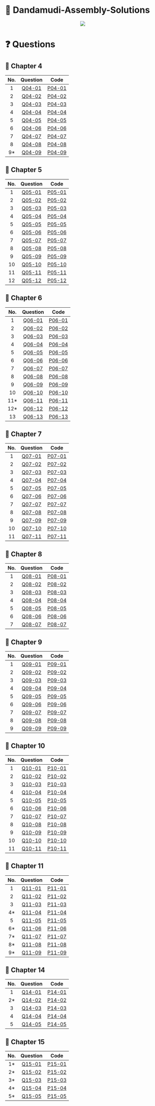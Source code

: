 # :open_book: Dandamudi-Assembly-Solutions
<p align="center"><img src="https://user-images.githubusercontent.com/57006850/109093669-fc983800-772d-11eb-9081-de57712d3d38.jpg"/></img></p>

# :question: Questions
## :bookmark: Chapter 4
|   No.      |   Question                                                                                                   |   Code                                                                                                        |
|   :---:    |   :---:                                                                                                      |   :---:                                                                                                       |
|   1        |   [Q04-01](https://github.com/ar-ekt/Dandamudi-Assembly-Solutions/blob/main/Codes/Chapter04/P01/Q04-01.md)   |   [P04-01](https://github.com/ar-ekt/Dandamudi-Assembly-Solutions/blob/main/Codes/Chapter04/P01/P04-01.asm)   |
|   2        |   [Q04-02](https://github.com/ar-ekt/Dandamudi-Assembly-Solutions/blob/main/Codes/Chapter04/P02/Q04-02.md)   |   [P04-02](https://github.com/ar-ekt/Dandamudi-Assembly-Solutions/blob/main/Codes/Chapter04/P02/P04-02.asm)   |
|   3        |   [Q04-03](https://github.com/ar-ekt/Dandamudi-Assembly-Solutions/blob/main/Codes/Chapter04/P03/Q04-03.md)   |   [P04-03](https://github.com/ar-ekt/Dandamudi-Assembly-Solutions/blob/main/Codes/Chapter04/P03/P04-03.asm)   |
|   4        |   [Q04-04](https://github.com/ar-ekt/Dandamudi-Assembly-Solutions/blob/main/Codes/Chapter04/P04/Q04-04.md)   |   [P04-04](https://github.com/ar-ekt/Dandamudi-Assembly-Solutions/blob/main/Codes/Chapter04/P04/P04-04.asm)   |
|   5        |   [Q04-05](https://github.com/ar-ekt/Dandamudi-Assembly-Solutions/blob/main/Codes/Chapter04/P05/Q04-05.md)   |   [P04-05](https://github.com/ar-ekt/Dandamudi-Assembly-Solutions/blob/main/Codes/Chapter04/P05/P04-05.asm)   |
|   6        |   [Q04-06](https://github.com/ar-ekt/Dandamudi-Assembly-Solutions/blob/main/Codes/Chapter04/P06/Q04-06.md)   |   [P04-06](https://github.com/ar-ekt/Dandamudi-Assembly-Solutions/blob/main/Codes/Chapter04/P06/P04-06.asm)   |
|   7        |   [Q04-07](https://github.com/ar-ekt/Dandamudi-Assembly-Solutions/blob/main/Codes/Chapter04/P07/Q04-07.md)   |   [P04-07](https://github.com/ar-ekt/Dandamudi-Assembly-Solutions/blob/main/Codes/Chapter04/P07/P04-07.asm)   |
|   8        |   [Q04-08](https://github.com/ar-ekt/Dandamudi-Assembly-Solutions/blob/main/Codes/Chapter04/P08/Q04-08.md)   |   [P04-08](https://github.com/ar-ekt/Dandamudi-Assembly-Solutions/blob/main/Codes/Chapter04/P08/P04-08.asm)   |
|   9*        |   [Q04-09](https://github.com/ar-ekt/Dandamudi-Assembly-Solutions/blob/main/Codes/Chapter04/P09/Q04-09.md)   |   [P04-09](https://github.com/ar-ekt/Dandamudi-Assembly-Solutions/blob/main/Codes/Chapter04/P09/P04-09.asm)   |

## :bookmark: Chapter 5
|   No.      |   Question                                                                                                   |   Code                                                                                                        |
|   :---:    |   :---:                                                                                                      |   :---:                                                                                                       |
|           1|   [Q05-01](https://github.com/ar-ekt/Dandamudi-Assembly-Solutions/blob/main/Codes/Chapter05/P01/Q05-01.md)   |   [P05-01](https://github.com/ar-ekt/Dandamudi-Assembly-Solutions/tree/main/Codes/Chapter05/P01/P05-01)       |
|           2|   [Q05-02](https://github.com/ar-ekt/Dandamudi-Assembly-Solutions/blob/main/Codes/Chapter05/P02/Q05-02.md)   |   [P05-02](https://github.com/ar-ekt/Dandamudi-Assembly-Solutions/blob/main/Codes/Chapter05/P02/P05-02.asm)   |
|           3|   [Q05-03](https://github.com/ar-ekt/Dandamudi-Assembly-Solutions/blob/main/Codes/Chapter05/P03/Q05-03.md)   |   [P05-03](https://github.com/ar-ekt/Dandamudi-Assembly-Solutions/blob/main/Codes/Chapter05/P03/P05-03.asm)   |
|           4|   [Q05-04](https://github.com/ar-ekt/Dandamudi-Assembly-Solutions/blob/main/Codes/Chapter05/P04/Q05-04.md)   |   [P05-04](https://github.com/ar-ekt/Dandamudi-Assembly-Solutions/blob/main/Codes/Chapter05/P04/P05-04.asm)   |
|           5|   [Q05-05](https://github.com/ar-ekt/Dandamudi-Assembly-Solutions/blob/main/Codes/Chapter05/P05/Q05-05.md)   |   [P05-05](https://github.com/ar-ekt/Dandamudi-Assembly-Solutions/blob/main/Codes/Chapter05/P05/P05-05.asm)   |
|           6|   [Q05-06](https://github.com/ar-ekt/Dandamudi-Assembly-Solutions/blob/main/Codes/Chapter05/P06/Q05-06.md)   |   [P05-06](https://github.com/ar-ekt/Dandamudi-Assembly-Solutions/blob/main/Codes/Chapter05/P06/P05-06.asm)   |
|           7|   [Q05-07](https://github.com/ar-ekt/Dandamudi-Assembly-Solutions/blob/main/Codes/Chapter05/P07/Q05-07.md)   |   [P05-07](https://github.com/ar-ekt/Dandamudi-Assembly-Solutions/blob/main/Codes/Chapter05/P07/P05-07.asm)   |
|           8|   [Q05-08](https://github.com/ar-ekt/Dandamudi-Assembly-Solutions/blob/main/Codes/Chapter05/P08/Q05-08.md)   |   [P05-08](https://github.com/ar-ekt/Dandamudi-Assembly-Solutions/blob/main/Codes/Chapter05/P08/P05-08.asm)   |
|           9|   [Q05-09](https://github.com/ar-ekt/Dandamudi-Assembly-Solutions/blob/main/Codes/Chapter05/P09/Q05-09.md)   |   [P05-09](https://github.com/ar-ekt/Dandamudi-Assembly-Solutions/blob/main/Codes/Chapter05/P09/P05-09.asm)   |
|          10|   [Q05-10](https://github.com/ar-ekt/Dandamudi-Assembly-Solutions/blob/main/Codes/Chapter05/P10/Q05-10.md)   |   [P05-10](https://github.com/ar-ekt/Dandamudi-Assembly-Solutions/blob/main/Codes/Chapter05/P10/P05-10.asm)   |
|          11|   [Q05-11](https://github.com/ar-ekt/Dandamudi-Assembly-Solutions/blob/main/Codes/Chapter05/P11/Q05-11.md)   |   [P05-11](https://github.com/ar-ekt/Dandamudi-Assembly-Solutions/blob/main/Codes/Chapter05/P11/P05-11.asm)   |
|          12|   [Q05-12](https://github.com/ar-ekt/Dandamudi-Assembly-Solutions/blob/main/Codes/Chapter05/P12/Q05-12.md)   |   [P05-12](https://github.com/ar-ekt/Dandamudi-Assembly-Solutions/blob/main/Codes/Chapter05/P12/P05-12.asm)   |

## :bookmark: Chapter 6
|   No.      |   Question                                                                                                   |   Code                                                                                                        |
|   :---:    |   :---:                                                                                                      |   :---:                                                                                                       |
|           1|   [Q06-01](https://github.com/ar-ekt/Dandamudi-Assembly-Solutions/blob/main/Codes/Chapter06/P01/Q06-01.md)   |   [P06-01](https://github.com/ar-ekt/Dandamudi-Assembly-Solutions/blob/main/Codes/Chapter06/P01/P06-01.asm)   |
|           2|   [Q06-02](https://github.com/ar-ekt/Dandamudi-Assembly-Solutions/blob/main/Codes/Chapter06/P02/Q06-02.md)   |   [P06-02](https://github.com/ar-ekt/Dandamudi-Assembly-Solutions/blob/main/Codes/Chapter06/P02/P06-02.asm)   |
|           3|   [Q06-03](https://github.com/ar-ekt/Dandamudi-Assembly-Solutions/blob/main/Codes/Chapter06/P03/Q06-03.md)   |   [P06-03](https://github.com/ar-ekt/Dandamudi-Assembly-Solutions/blob/main/Codes/Chapter06/P03/P06-03.asm)   |
|           4|   [Q06-04](https://github.com/ar-ekt/Dandamudi-Assembly-Solutions/blob/main/Codes/Chapter06/P04/Q06-04.md)   |   [P06-04](https://github.com/ar-ekt/Dandamudi-Assembly-Solutions/blob/main/Codes/Chapter06/P04/P06-04.asm)   |
|           5|   [Q06-05](https://github.com/ar-ekt/Dandamudi-Assembly-Solutions/blob/main/Codes/Chapter06/P05/Q06-05.md)   |   [P06-05](https://github.com/ar-ekt/Dandamudi-Assembly-Solutions/blob/main/Codes/Chapter06/P05/P06-05.asm)   |
|           6|   [Q06-06](https://github.com/ar-ekt/Dandamudi-Assembly-Solutions/blob/main/Codes/Chapter06/P06/Q06-06.md)   |   [P06-06](https://github.com/ar-ekt/Dandamudi-Assembly-Solutions/blob/main/Codes/Chapter06/P06/P06-06.asm)   |
|           7|   [Q06-07](https://github.com/ar-ekt/Dandamudi-Assembly-Solutions/blob/main/Codes/Chapter06/P07/Q06-07.md)   |   [P06-07](https://github.com/ar-ekt/Dandamudi-Assembly-Solutions/blob/main/Codes/Chapter06/P07/P06-07.asm)   |
|           8|   [Q06-08](https://github.com/ar-ekt/Dandamudi-Assembly-Solutions/blob/main/Codes/Chapter06/P08/Q06-08.md)   |   [P06-08](https://github.com/ar-ekt/Dandamudi-Assembly-Solutions/blob/main/Codes/Chapter06/P08/P06-08.asm)   |
|           9|   [Q06-09](https://github.com/ar-ekt/Dandamudi-Assembly-Solutions/blob/main/Codes/Chapter06/P09/Q06-09.md)   |   [P06-09](https://github.com/ar-ekt/Dandamudi-Assembly-Solutions/blob/main/Codes/Chapter06/P09/P06-09.asm)   |
|          10|   [Q06-10](https://github.com/ar-ekt/Dandamudi-Assembly-Solutions/blob/main/Codes/Chapter06/P10/Q06-10.md)   |   [P06-10](https://github.com/ar-ekt/Dandamudi-Assembly-Solutions/blob/main/Codes/Chapter06/P10/P06-10.asm)   |
|          11*|   [Q06-11](https://github.com/ar-ekt/Dandamudi-Assembly-Solutions/blob/main/Codes/Chapter06/P11/Q06-11.md)   |   [P06-11](https://github.com/ar-ekt/Dandamudi-Assembly-Solutions/blob/main/Codes/Chapter06/P11/P06-11.asm)   |
|          12*|   [Q06-12](https://github.com/ar-ekt/Dandamudi-Assembly-Solutions/blob/main/Codes/Chapter06/P12/Q06-12.md)   |   [P06-12](https://github.com/ar-ekt/Dandamudi-Assembly-Solutions/blob/main/Codes/Chapter06/P12/P06-12.asm)   |
|          13|   [Q06-13](https://github.com/ar-ekt/Dandamudi-Assembly-Solutions/blob/main/Codes/Chapter06/P13/Q06-13.md)   |   [P06-13](https://github.com/ar-ekt/Dandamudi-Assembly-Solutions/blob/main/Codes/Chapter06/P13/P06-13.asm)   |

## :bookmark: Chapter 7
|   No.      |   Question                                                                                                   |   Code                                                                                                        |
|   :---:    |   :---:                                                                                                      |   :---:                                                                                                       |
|           1|   [Q07-01](https://github.com/ar-ekt/Dandamudi-Assembly-Solutions/blob/main/Codes/Chapter07/P01/Q07-01.md)   |   [P07-01](https://github.com/ar-ekt/Dandamudi-Assembly-Solutions/blob/main/Codes/Chapter07/P01/P07-01.asm)   |
|           2|   [Q07-02](https://github.com/ar-ekt/Dandamudi-Assembly-Solutions/blob/main/Codes/Chapter07/P02/Q07-02.md)   |   [P07-02](https://github.com/ar-ekt/Dandamudi-Assembly-Solutions/blob/main/Codes/Chapter07/P02/P07-02.asm)   |
|           3|   [Q07-03](https://github.com/ar-ekt/Dandamudi-Assembly-Solutions/blob/main/Codes/Chapter07/P03/Q07-03.md)   |   [P07-03](https://github.com/ar-ekt/Dandamudi-Assembly-Solutions/blob/main/Codes/Chapter07/P03/P07-03.asm)   |
|           4|   [Q07-04](https://github.com/ar-ekt/Dandamudi-Assembly-Solutions/blob/main/Codes/Chapter07/P04/Q07-04.md)   |   [P07-04](https://github.com/ar-ekt/Dandamudi-Assembly-Solutions/blob/main/Codes/Chapter07/P04/P07-04.asm)   |
|           5|   [Q07-05](https://github.com/ar-ekt/Dandamudi-Assembly-Solutions/blob/main/Codes/Chapter07/P05/Q07-05.md)   |   [P07-05](https://github.com/ar-ekt/Dandamudi-Assembly-Solutions/blob/main/Codes/Chapter07/P05/P07-05.asm)   |
|           6|   [Q07-06](https://github.com/ar-ekt/Dandamudi-Assembly-Solutions/blob/main/Codes/Chapter07/P06/Q07-06.md)   |   [P07-06](https://github.com/ar-ekt/Dandamudi-Assembly-Solutions/blob/main/Codes/Chapter07/P06/P07-06.asm)   |
|           7|   [Q07-07](https://github.com/ar-ekt/Dandamudi-Assembly-Solutions/blob/main/Codes/Chapter07/P07/Q07-07.md)   |   [P07-07](https://github.com/ar-ekt/Dandamudi-Assembly-Solutions/blob/main/Codes/Chapter07/P07/P07-07.asm)   |
|           8|   [Q07-08](https://github.com/ar-ekt/Dandamudi-Assembly-Solutions/blob/main/Codes/Chapter07/P08/Q07-08.md)   |   [P07-08](https://github.com/ar-ekt/Dandamudi-Assembly-Solutions/blob/main/Codes/Chapter07/P08/P07-08.asm)   |
|           9|   [Q07-09](https://github.com/ar-ekt/Dandamudi-Assembly-Solutions/blob/main/Codes/Chapter07/P09/Q07-09.md)   |   [P07-09](https://github.com/ar-ekt/Dandamudi-Assembly-Solutions/blob/main/Codes/Chapter07/P09/P07-09.asm)   |
|          10|   [Q07-10](https://github.com/ar-ekt/Dandamudi-Assembly-Solutions/blob/main/Codes/Chapter07/P10/Q07-10.md)   |   [P07-10](https://github.com/ar-ekt/Dandamudi-Assembly-Solutions/blob/main/Codes/Chapter07/P10/P07-10.asm)   |
|          11|   [Q07-11](https://github.com/ar-ekt/Dandamudi-Assembly-Solutions/blob/main/Codes/Chapter07/P11/Q07-11.md)   |   [P07-11](https://github.com/ar-ekt/Dandamudi-Assembly-Solutions/blob/main/Codes/Chapter07/P11/P07-11.asm)   |

## :bookmark: Chapter 8
|   No.      |   Question                                                                                                   |   Code                                                                                                        |
|   :---:    |   :---:                                                                                                      |   :---:                                                                                                       |
|           1|   [Q08-01](https://github.com/ar-ekt/Dandamudi-Assembly-Solutions/blob/main/Codes/Chapter08/P01/Q08-01.md)   |   [P08-01](https://github.com/ar-ekt/Dandamudi-Assembly-Solutions/blob/main/Codes/Chapter08/P01/P08-01.asm)   |
|           2|   [Q08-02](https://github.com/ar-ekt/Dandamudi-Assembly-Solutions/blob/main/Codes/Chapter08/P02/Q08-02.md)   |   [P08-02](https://github.com/ar-ekt/Dandamudi-Assembly-Solutions/blob/main/Codes/Chapter08/P02/P08-02.asm)   |
|           3|   [Q08-03](https://github.com/ar-ekt/Dandamudi-Assembly-Solutions/blob/main/Codes/Chapter08/P03/Q08-03.md)   |   [P08-03](https://github.com/ar-ekt/Dandamudi-Assembly-Solutions/blob/main/Codes/Chapter08/P03/P08-03.asm)   |
|           4|   [Q08-04](https://github.com/ar-ekt/Dandamudi-Assembly-Solutions/blob/main/Codes/Chapter08/P04/Q08-04.md)   |   [P08-04](https://github.com/ar-ekt/Dandamudi-Assembly-Solutions/blob/main/Codes/Chapter08/P04/P08-04.asm)   |
|           5|   [Q08-05](https://github.com/ar-ekt/Dandamudi-Assembly-Solutions/blob/main/Codes/Chapter08/P05/Q08-05.md)   |   [P08-05](https://github.com/ar-ekt/Dandamudi-Assembly-Solutions/blob/main/Codes/Chapter08/P05/P08-05.asm)   |
|           6|   [Q08-06](https://github.com/ar-ekt/Dandamudi-Assembly-Solutions/blob/main/Codes/Chapter08/P06/Q08-06.md)   |   [P08-06](https://github.com/ar-ekt/Dandamudi-Assembly-Solutions/blob/main/Codes/Chapter08/P06/P08-06.asm)   |
|           7|   [Q08-07](https://github.com/ar-ekt/Dandamudi-Assembly-Solutions/blob/main/Codes/Chapter08/P07/Q08-07.md)   |   [P08-07](https://github.com/ar-ekt/Dandamudi-Assembly-Solutions/blob/main/Codes/Chapter08/P07/P08-07.asm)   |

## :bookmark: Chapter 9
|   No.      |   Question                                                                                                   |   Code                                                                                                        |
|   :---:    |   :---:                                                                                                      |   :---:                                                                                                       |
|           1|   [Q09-01](https://github.com/ar-ekt/Dandamudi-Assembly-Solutions/blob/main/Codes/Chapter09/P01/Q09-01.md)   |   [P09-01](https://github.com/ar-ekt/Dandamudi-Assembly-Solutions/blob/main/Codes/Chapter09/P01/P09-01.asm)   |
|           2|   [Q09-02](https://github.com/ar-ekt/Dandamudi-Assembly-Solutions/blob/main/Codes/Chapter09/P02/Q09-02.md)   |   [P09-02](https://github.com/ar-ekt/Dandamudi-Assembly-Solutions/blob/main/Codes/Chapter09/P02/P09-02.asm)   |
|           3|   [Q09-03](https://github.com/ar-ekt/Dandamudi-Assembly-Solutions/blob/main/Codes/Chapter09/P03/Q09-03.md)   |   [P09-03](https://github.com/ar-ekt/Dandamudi-Assembly-Solutions/blob/main/Codes/Chapter09/P03/P09-03.asm)   |
|           4|   [Q09-04](https://github.com/ar-ekt/Dandamudi-Assembly-Solutions/blob/main/Codes/Chapter09/P04/Q09-04.md)   |   [P09-04](https://github.com/ar-ekt/Dandamudi-Assembly-Solutions/blob/main/Codes/Chapter09/P04/P09-04.asm)   |
|           5|   [Q09-05](https://github.com/ar-ekt/Dandamudi-Assembly-Solutions/blob/main/Codes/Chapter09/P05/Q09-05.md)   |   [P09-05](https://github.com/ar-ekt/Dandamudi-Assembly-Solutions/blob/main/Codes/Chapter09/P05/P09-05.asm)   |
|           6|   [Q09-06](https://github.com/ar-ekt/Dandamudi-Assembly-Solutions/blob/main/Codes/Chapter09/P06/Q09-06.md)   |   [P09-06](https://github.com/ar-ekt/Dandamudi-Assembly-Solutions/blob/main/Codes/Chapter09/P06/P09-06.asm)   |
|           7|   [Q09-07](https://github.com/ar-ekt/Dandamudi-Assembly-Solutions/blob/main/Codes/Chapter09/P07/Q09-07.md)   |   [P09-07](https://github.com/ar-ekt/Dandamudi-Assembly-Solutions/blob/main/Codes/Chapter09/P07/P09-07.asm)   |
|           8|   [Q09-08](https://github.com/ar-ekt/Dandamudi-Assembly-Solutions/blob/main/Codes/Chapter09/P08/Q09-08.md)   |   [P09-08](https://github.com/ar-ekt/Dandamudi-Assembly-Solutions/blob/main/Codes/Chapter09/P08/P09-08.asm)   |
|           9|   [Q09-09](https://github.com/ar-ekt/Dandamudi-Assembly-Solutions/blob/main/Codes/Chapter09/P09/Q09-09.md)   |   [P09-09](https://github.com/ar-ekt/Dandamudi-Assembly-Solutions/blob/main/Codes/Chapter09/P09/P09-09.asm)   |

## :bookmark: Chapter 10
|   No.      |   Question                                                                                                   |   Code                                                                                                        |
|   :---:    |   :---:                                                                                                      |   :---:                                                                                                       |
|           1|   [Q10-01](https://github.com/ar-ekt/Dandamudi-Assembly-Solutions/blob/main/Codes/Chapter10/P01/Q10-01.md)   |   [P10-01](https://github.com/ar-ekt/Dandamudi-Assembly-Solutions/blob/main/Codes/Chapter10/P01/P10-01.asm)   |
|           2|   [Q10-02](https://github.com/ar-ekt/Dandamudi-Assembly-Solutions/blob/main/Codes/Chapter10/P02/Q10-02.md)   |   [P10-02](https://github.com/ar-ekt/Dandamudi-Assembly-Solutions/blob/main/Codes/Chapter10/P02/P10-02.asm)   |
|           3|   [Q10-03](https://github.com/ar-ekt/Dandamudi-Assembly-Solutions/blob/main/Codes/Chapter10/P03/Q10-03.md)   |   [P10-03](https://github.com/ar-ekt/Dandamudi-Assembly-Solutions/blob/main/Codes/Chapter10/P03/P10-03.asm)   |
|           4|   [Q10-04](https://github.com/ar-ekt/Dandamudi-Assembly-Solutions/blob/main/Codes/Chapter10/P04/Q10-04.md)   |   [P10-04](https://github.com/ar-ekt/Dandamudi-Assembly-Solutions/blob/main/Codes/Chapter10/P04/P10-04.asm)   |
|           5|   [Q10-05](https://github.com/ar-ekt/Dandamudi-Assembly-Solutions/blob/main/Codes/Chapter10/P05/Q10-05.md)   |   [P10-05](https://github.com/ar-ekt/Dandamudi-Assembly-Solutions/blob/main/Codes/Chapter10/P05/P10-05.asm)   |
|           6|   [Q10-06](https://github.com/ar-ekt/Dandamudi-Assembly-Solutions/blob/main/Codes/Chapter10/P06/Q10-06.md)   |   [P10-06](https://github.com/ar-ekt/Dandamudi-Assembly-Solutions/blob/main/Codes/Chapter10/P06/P10-06.asm)   |
|           7|   [Q10-07](https://github.com/ar-ekt/Dandamudi-Assembly-Solutions/blob/main/Codes/Chapter10/P07/Q10-07.md)   |   [P10-07](https://github.com/ar-ekt/Dandamudi-Assembly-Solutions/blob/main/Codes/Chapter10/P07/P10-07.asm)   |
|           8|   [Q10-08](https://github.com/ar-ekt/Dandamudi-Assembly-Solutions/blob/main/Codes/Chapter10/P08/Q10-08.md)   |   [P10-08](https://github.com/ar-ekt/Dandamudi-Assembly-Solutions/blob/main/Codes/Chapter10/P08/P10-08.asm)   |
|           9|   [Q10-09](https://github.com/ar-ekt/Dandamudi-Assembly-Solutions/blob/main/Codes/Chapter10/P09/Q10-09.md)   |   [P10-09](https://github.com/ar-ekt/Dandamudi-Assembly-Solutions/blob/main/Codes/Chapter10/P09/P10-09.asm)   |
|          10|   [Q10-10](https://github.com/ar-ekt/Dandamudi-Assembly-Solutions/blob/main/Codes/Chapter10/P10/Q10-10.md)   |   [P10-10](https://github.com/ar-ekt/Dandamudi-Assembly-Solutions/blob/main/Codes/Chapter10/P10/P10-10.asm)   |
|          11|   [Q10-11](https://github.com/ar-ekt/Dandamudi-Assembly-Solutions/blob/main/Codes/Chapter10/P11/Q10-11.md)   |   [P10-11](https://github.com/ar-ekt/Dandamudi-Assembly-Solutions/blob/main/Codes/Chapter10/P11/P10-11.asm)   |

## :bookmark: Chapter 11
|   No.      |   Question                                                                                                   |   Code                                                                                                        |
|   :---:    |   :---:                                                                                                      |   :---:                                                                                                       |
|           1|   [Q11-01](https://github.com/ar-ekt/Dandamudi-Assembly-Solutions/blob/main/Codes/Chapter11/P01/Q11-01.md)   |   [P11-01](https://github.com/ar-ekt/Dandamudi-Assembly-Solutions/blob/main/Codes/Chapter11/P01/P11-01.asm)   |
|           2|   [Q11-02](https://github.com/ar-ekt/Dandamudi-Assembly-Solutions/blob/main/Codes/Chapter11/P02/Q11-02.md)   |   [P11-02](https://github.com/ar-ekt/Dandamudi-Assembly-Solutions/blob/main/Codes/Chapter11/P02/P11-02.asm)   |
|           3|   [Q11-03](https://github.com/ar-ekt/Dandamudi-Assembly-Solutions/blob/main/Codes/Chapter11/P03/Q11-03.md)   |   [P11-03](https://github.com/ar-ekt/Dandamudi-Assembly-Solutions/blob/main/Codes/Chapter11/P03/P11-03.asm)   |
|           4*|   [Q11-04](https://github.com/ar-ekt/Dandamudi-Assembly-Solutions/blob/main/Codes/Chapter11/P04/Q11-04.md)   |   [P11-04](https://github.com/ar-ekt/Dandamudi-Assembly-Solutions/blob/main/Codes/Chapter11/P04/P11-04.asm)   |
|           5|   [Q11-05](https://github.com/ar-ekt/Dandamudi-Assembly-Solutions/blob/main/Codes/Chapter11/P05/Q11-05.md)   |   [P11-05](https://github.com/ar-ekt/Dandamudi-Assembly-Solutions/blob/main/Codes/Chapter11/P05/P11-05.asm)   |
|           6*|   [Q11-06](https://github.com/ar-ekt/Dandamudi-Assembly-Solutions/blob/main/Codes/Chapter11/P06/Q11-06.md)   |   [P11-06](https://github.com/ar-ekt/Dandamudi-Assembly-Solutions/blob/main/Codes/Chapter11/P06/P11-06.asm)   |
|           7*|   [Q11-07](https://github.com/ar-ekt/Dandamudi-Assembly-Solutions/blob/main/Codes/Chapter11/P07/Q11-07.md)   |   [P11-07](https://github.com/ar-ekt/Dandamudi-Assembly-Solutions/blob/main/Codes/Chapter11/P07/P11-07.asm)   |
|           8*|   [Q11-08](https://github.com/ar-ekt/Dandamudi-Assembly-Solutions/blob/main/Codes/Chapter11/P08/Q11-08.md)   |   [P11-08](https://github.com/ar-ekt/Dandamudi-Assembly-Solutions/blob/main/Codes/Chapter11/P08/P11-08.asm)   |
|           9*|   [Q11-09](https://github.com/ar-ekt/Dandamudi-Assembly-Solutions/blob/main/Codes/Chapter11/P09/Q11-09.md)   |   [P11-09](https://github.com/ar-ekt/Dandamudi-Assembly-Solutions/blob/main/Codes/Chapter11/P09/P11-09.asm)   |

## :bookmark: Chapter 14
|   No.      |   Question                                                                                                   |   Code                                                                                                        |
|   :---:    |   :---:                                                                                                      |   :---:                                                                                                       |
|           1|   [Q14-01](https://github.com/ar-ekt/Dandamudi-Assembly-Solutions/blob/main/Codes/Chapter14/P01/Q14-01.md)   |   [P14-01](https://github.com/ar-ekt/Dandamudi-Assembly-Solutions/blob/main/Codes/Chapter14/P01/P14-01.asm)   |
|           2*|   [Q14-02](https://github.com/ar-ekt/Dandamudi-Assembly-Solutions/blob/main/Codes/Chapter14/P02/Q14-02.md)   |   [P14-02](https://github.com/ar-ekt/Dandamudi-Assembly-Solutions/blob/main/Codes/Chapter14/P02/P14-02.asm)   |
|           3|   [Q14-03](https://github.com/ar-ekt/Dandamudi-Assembly-Solutions/blob/main/Codes/Chapter14/P03/Q14-03.md)   |   [P14-03](https://github.com/ar-ekt/Dandamudi-Assembly-Solutions/blob/main/Codes/Chapter14/P03/P14-03.asm)   |
|           4|   [Q14-04](https://github.com/ar-ekt/Dandamudi-Assembly-Solutions/blob/main/Codes/Chapter14/P04/Q14-04.md)   |   [P14-04](https://github.com/ar-ekt/Dandamudi-Assembly-Solutions/blob/main/Codes/Chapter14/P04/P14-04.asm)   |
|           5|   [Q14-05](https://github.com/ar-ekt/Dandamudi-Assembly-Solutions/blob/main/Codes/Chapter14/P05/Q14-05.md)   |   [P14-05](https://github.com/ar-ekt/Dandamudi-Assembly-Solutions/blob/main/Codes/Chapter14/P05/P14-05.asm)   |

## :bookmark: Chapter 15
|   No.      |   Question                                                                                                   |   Code                                                                                                        |
|   :---:    |   :---:                                                                                                      |   :---:                                                                                                       |
|           1*|   [Q15-01](https://github.com/ar-ekt/Dandamudi-Assembly-Solutions/blob/main/Codes/Chapter15/P01/Q15-01.md)   |   [P15-01](https://github.com/ar-ekt/Dandamudi-Assembly-Solutions/blob/main/Codes/Chapter15/P01/P15-01.asm)   |
|           2*|   [Q15-02](https://github.com/ar-ekt/Dandamudi-Assembly-Solutions/blob/main/Codes/Chapter15/P02/Q15-02.md)   |   [P15-02](https://github.com/ar-ekt/Dandamudi-Assembly-Solutions/blob/main/Codes/Chapter15/P02/P15-02.asm)   |
|           3*|   [Q15-03](https://github.com/ar-ekt/Dandamudi-Assembly-Solutions/blob/main/Codes/Chapter15/P03/Q15-03.md)   |   [P15-03](https://github.com/ar-ekt/Dandamudi-Assembly-Solutions/blob/main/Codes/Chapter15/P03/P15-03.asm)   |
|           4*|   [Q15-04](https://github.com/ar-ekt/Dandamudi-Assembly-Solutions/blob/main/Codes/Chapter15/P04/Q15-04.md)   |   [P15-04](https://github.com/ar-ekt/Dandamudi-Assembly-Solutions/blob/main/Codes/Chapter15/P04/P15-04.asm)   |
|           5*|   [Q15-05](https://github.com/ar-ekt/Dandamudi-Assembly-Solutions/blob/main/Codes/Chapter15/P05/Q15-05.md)   |   [P15-05](https://github.com/ar-ekt/Dandamudi-Assembly-Solutions/blob/main/Codes/Chapter15/P05/P15-05.asm)   |
